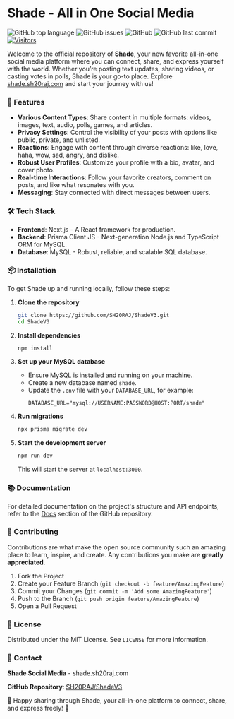 # Shade - All in One Social Media

![GitHub top language](https://img.shields.io/github/languages/top/SH20RAJ/ShadeV3?style=flat-square) ![GitHub issues](https://img.shields.io/github/issues/SH20RAJ/ShadeV3?style=flat-square) ![GitHub](https://img.shields.io/github/license/SH20RAJ/ShadeV3?style=flat-square) ![GitHub last commit](https://img.shields.io/github/last-commit/SH20RAJ/ShadeV3?style=flat-square) [![Visitors](https://api.visitorbadge.io/api/visitors?path=https%3A%2F%2Fgithub.com%2FSH20RAJ%2FShadeV3&labelColor=%23d9e3f0&countColor=%23f47373&style=flat)](https://visitorbadge.io/status?path=https%3A%2F%2Fgithub.com%2FSH20RAJ%2FShadeV3)

Welcome to the official repository of **Shade**, your new favorite all-in-one social media platform where you can connect, share, and express yourself with the world. Whether you’re posting text updates, sharing videos, or casting votes in polls, Shade is your go-to place. Explore [shade.sh20raj.com](http://shade.sh20raj.com) and start your journey with us!

### 🚀 Features

- **Various Content Types**: Share content in multiple formats: videos, images, text, audio, polls, games, and articles.
- **Privacy Settings**: Control the visibility of your posts with options like public, private, and unlisted.
- **Reactions**: Engage with content through diverse reactions: like, love, haha, wow, sad, angry, and dislike.
- **Robust User Profiles**: Customize your profile with a bio, avatar, and cover photo.
- **Real-time Interactions**: Follow your favorite creators, comment on posts, and like what resonates with you.
- **Messaging**: Stay connected with direct messages between users.

### 🛠 Tech Stack

- **Frontend**: Next.js - A React framework for production.
- **Backend**: Prisma Client JS - Next-generation Node.js and TypeScript ORM for MySQL.
- **Database**: MySQL - Robust, reliable, and scalable SQL database.

### 📦 Installation

To get Shade up and running locally, follow these steps:

1. **Clone the repository**

    ```bash
    git clone https://github.com/SH20RAJ/ShadeV3.git
    cd ShadeV3
    ```

2. **Install dependencies**

    ```bash
    npm install
    ```

3. **Set up your MySQL database**
    
    - Ensure MySQL is installed and running on your machine.
    - Create a new database named `shade`.
    - Update the `.env` file with your `DATABASE_URL`, for example:
      ```plaintext
      DATABASE_URL="mysql://USERNAME:PASSWORD@HOST:PORT/shade"
      ```

4. **Run migrations**

    ```bash
    npx prisma migrate dev
    ```

5. **Start the development server**

    ```bash
    npm run dev
    ```

    This will start the server at `localhost:3000`.

### 📚 Documentation

For detailed documentation on the project's structure and API endpoints, refer to the [Docs](https://github.com/SH20RAJ/ShadeV3/wiki) section of the GitHub repository.

### 🤝 Contributing

Contributions are what make the open source community such an amazing place to learn, inspire, and create. Any contributions you make are **greatly appreciated**.

1. Fork the Project
2. Create your Feature Branch (`git checkout -b feature/AmazingFeature`)
3. Commit your Changes (`git commit -m 'Add some AmazingFeature'`)
4. Push to the Branch (`git push origin feature/AmazingFeature`)
5. Open a Pull Request

### 📜 License

Distributed under the MIT License. See `LICENSE` for more information.

### 💬 Contact

**Shade Social Media** - shade.sh20raj.com

**GitHub Repository**: [SH20RAJ/ShadeV3](https://github.com/SH20RAJ/ShadeV3)

🌟 Happy sharing through Shade, your all-in-one platform to connect, share, and express freely! 🌟
